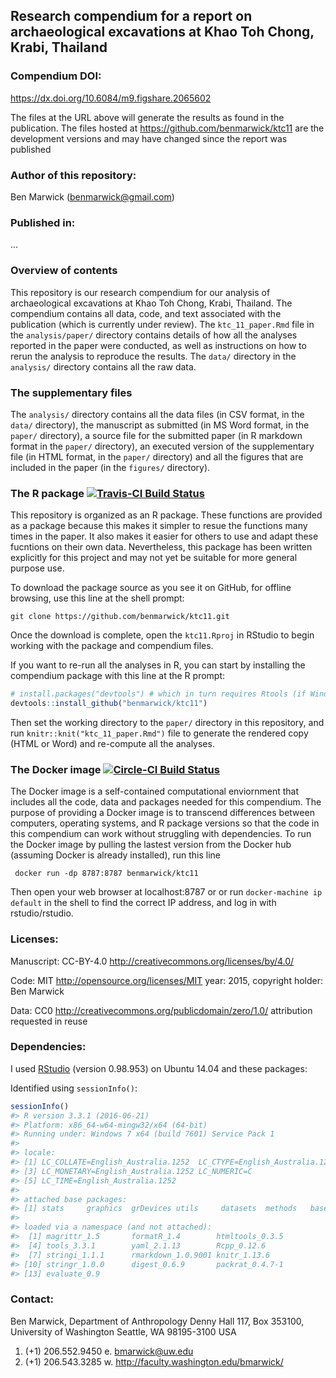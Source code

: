 <!-- README.md is generated from README.Rmd. Please edit that file -->
Research compendium for a report on archaeological excavations at Khao Toh Chong, Krabi, Thailand
-------------------------------------------------------------------------------------------------

### Compendium DOI:

<https://dx.doi.org/10.6084/m9.figshare.2065602>

The files at the URL above will generate the results as found in the publication. The files hosted at <https://github.com/benmarwick/ktc11> are the development versions and may have changed since the report was published

### Author of this repository:

Ben Marwick (<benmarwick@gmail.com>)

### Published in:

...

### Overview of contents

This repository is our research compendium for our analysis of archaeological excavations at Khao Toh Chong, Krabi, Thailand. The compendium contains all data, code, and text associated with the publication (which is currently under review). The `ktc_11_paper.Rmd` file in the `analysis/paper/` directory contains details of how all the analyses reported in the paper were conducted, as well as instructions on how to rerun the analysis to reproduce the results. The `data/` directory in the `analysis/` directory contains all the raw data.

### The supplementary files

The `analysis/` directory contains all the data files (in CSV format, in the `data/` directory), the manuscript as submitted (in MS Word format, in the `paper/` directory), a source file for the submitted paper (in R markdown format in the `paper/` directory), an executed version of the supplementary file (in HTML format, in the `paper/` directory) and all the figures that are included in the paper (in the `figures/` directory).

### The R package [![Travis-CI Build Status](https://travis-ci.org/benmarwick/ktc11.svg?branch=master)](https://travis-ci.org/benmarwick/ktc11)

This repository is organized as an R package. These functions are provided as a package because this makes it simpler to resue the functions many times in the paper. It also makes it easier for others to use and adapt these fucntions on their own data. Nevertheless, this package has been written explicitly for this project and may not yet be suitable for more general purpose use.

To download the package source as you see it on GitHub, for offline browsing, use this line at the shell prompt:

``` shell
git clone https://github.com/benmarwick/ktc11.git
```

Once the download is complete, open the `ktc11.Rproj` in RStudio to begin working with the package and compendium files.

If you want to re-run all the analyses in R, you can start by installing the compendium package with this line at the R prompt:

``` r
# install.packages("devtools") # which in turn requires Rtools (if Windows) or Xcode (if OSX)
devtools::install_github("benmarwick/ktc11")
```

Then set the working directory to the `paper/` directory in this repository, and run `knitr::knit("ktc_11_paper.Rmd")` file to generate the rendered copy (HTML or Word) and re-compute all the analyses.

### The Docker image [![Circle-CI Build Status](https://circleci.com/gh/benmarwick/ktc11.svg?style=shield)](https://circleci.com/gh/benmarwick/ktc11)

The Docker image is a self-contained computational enviornment that includes all the code, data and packages needed for this compendium. The purpose of providing a Docker image is to transcend differences between computers, operating systems, and R package versions so that the code in this compendium can work without struggling with dependencies. To run the Docker image by pulling the lastest version from the Docker hub (assuming Docker is already installed), run this line

``` shell
 docker run -dp 8787:8787 benmarwick/ktc11
```

Then open your web browser at localhost:8787 or or run `docker-machine ip default` in the shell to find the correct IP address, and log in with rstudio/rstudio.

### Licenses:

Manuscript: CC-BY-4.0 <http://creativecommons.org/licenses/by/4.0/>

Code: MIT <http://opensource.org/licenses/MIT> year: 2015, copyright holder: Ben Marwick

Data: CC0 <http://creativecommons.org/publicdomain/zero/1.0/> attribution requested in reuse

### Dependencies:

I used [RStudio](http://www.rstudio.com/products/rstudio/) (version 0.98.953) on Ubuntu 14.04 and these packages:

Identified using `sessionInfo()`:

``` r
sessionInfo()
#> R version 3.3.1 (2016-06-21)
#> Platform: x86_64-w64-mingw32/x64 (64-bit)
#> Running under: Windows 7 x64 (build 7601) Service Pack 1
#> 
#> locale:
#> [1] LC_COLLATE=English_Australia.1252  LC_CTYPE=English_Australia.1252   
#> [3] LC_MONETARY=English_Australia.1252 LC_NUMERIC=C                      
#> [5] LC_TIME=English_Australia.1252    
#> 
#> attached base packages:
#> [1] stats     graphics  grDevices utils     datasets  methods   base     
#> 
#> loaded via a namespace (and not attached):
#>  [1] magrittr_1.5       formatR_1.4        htmltools_0.3.5   
#>  [4] tools_3.3.1        yaml_2.1.13        Rcpp_0.12.6       
#>  [7] stringi_1.1.1      rmarkdown_1.0.9001 knitr_1.13.6      
#> [10] stringr_1.0.0      digest_0.6.9       packrat_0.4.7-1   
#> [13] evaluate_0.9
```

### Contact:

Ben Marwick, Department of Anthropology Denny Hall 117, Box 353100, University of Washington Seattle, WA 98195-3100 USA

1.  (+1) 206.552.9450 e. <bmarwick@uw.edu>
2.  (+1) 206.543.3285 w. <http://faculty.washington.edu/bmarwick/>
